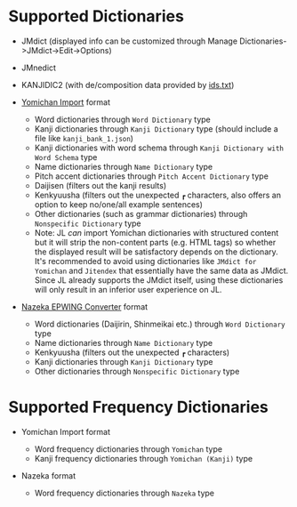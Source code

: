# Supported Dictionaries

* JMdict (displayed info can be customized through Manage Dictionaries->JMdict->Edit->Options)
* JMnedict
* KANJIDIC2 (with de/composition data provided by [ids.txt](https://github.com/cjkvi/cjkvi-ids/blob/master/ids.txt))

* [Yomichan Import](https://github.com/FooSoft/yomichan-import/) format
  * Word dictionaries through `Word Dictionary` type
  * Kanji dictionaries through `Kanji Dictionary` type (should include a file like `kanji_bank_1.json`)
  * Kanji dictionaries with word schema through `Kanji Dictionary with Word Schema` type
  * Name dictionaries through `Name Dictionary` type
  * Pitch accent dictionaries through `Pitch Accent Dictionary` type
  * Daijisen (filters out the kanji results)
  * Kenkyuusha (filters out the unexpected `┏` characters, also offers an option to keep no/one/all example sentences)
  * Other dictionaries (such as grammar dictionaries) through `Nonspecific Dictionary` type
  * Note: JL *can* import Yomichan dictionaries with structured content but it will strip the non-content parts (e.g. HTML tags) so whether the displayed result will be satisfactory depends on the dictionary. It's recommended to avoid using dictionaries like `JMdict for Yomichan` and `Jitendex` that essentially have the same data as JMdict. Since JL already supports the JMdict itself, using these dictionaries will only result in an inferior user experience on JL.

* [Nazeka EPWING Converter](https://github.com/wareya/nazeka_epwing_converter) format
  * Word dictionaries (Daijirin, Shinmeikai etc.) through `Word Dictionary` type
  * Name dictionaries through `Name Dictionary` type
  * Kenkyuusha (filters out the unexpected `┏` characters)
  * Kanji dictionaries through `Kanji Dictionary` type
  * Other dictionaries through `Nonspecific Dictionary` type


# Supported Frequency Dictionaries
* Yomichan Import format
  * Word frequency dictionaries through `Yomichan` type
  * Kanji frequency dictionaries through `Yomichan (Kanji)` type

* Nazeka format
  * Word frequency dictionaries through `Nazeka` type
